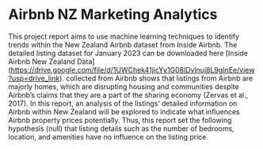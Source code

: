 # Airbnb NZ Marketing Analytics

This project report aims to use machine learning techniques to identify trends within the New Zealand Airbnb dataset from Inside Airbnb. The detailed listing dataset for January 2023 can be downloaded here [Inside Airbnb New Zealand Data] (https://drive.google.com/file/d/1UWChek41jicYy1G08lDvlnuj8L9gInEe/view?usp=drive_link). collected from Airbnb shows that listings from Airbnb are majorly homes, which are disrupting housing and communities despite Airbnb’s claims that they are a part of the sharing economy (Zervas et al., 2017). In this report, an analysis of the listings’ detailed information on Airbnb within New Zealand will be explored to indicate what influences Airbnb property prices potentially. Thus, this report set the following hypothesis (null) that listing details such as the number of bedrooms, location, and amenities have no influence on the listing price. 
